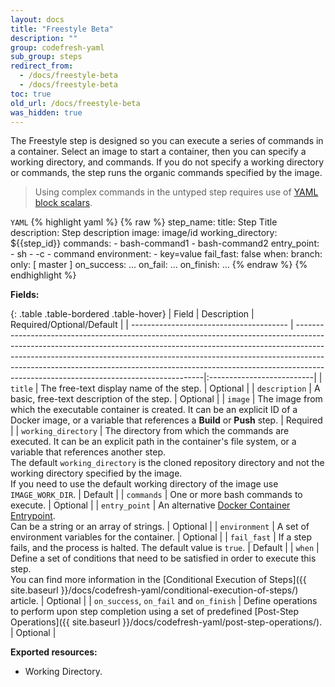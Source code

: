 ```yaml
---
layout: docs
title: "Freestyle Beta"
description: ""
group: codefresh-yaml
sub_group: steps
redirect_from:
  - /docs/freestyle-beta
  - /docs/freestyle-beta
toc: true
old_url: /docs/freestyle-beta
was_hidden: true
---
```

The Freestyle step is designed so you can execute a series of commands in a container.
Select an image to start a container, then you can specify a working directory, and commands.
If you do not specify a working directory or commands, the step runs the organic commands specified by the image.

> Using complex commands in the untyped step requires use of [YAML block scalars](http://stackoverflow.com/questions/3790454/in-yaml-how-do-i-break-a-string-over-multiple-lines).

  `YAML`
{% highlight yaml %}
{% raw %}
step_name:
  title: Step Title
  description: Step description
  image: image/id
  working_directory: ${{step_id}}
  commands:
    - bash-command1
    - bash-command2
  entry_point:
    - sh
    - -c
    - command
  environment:
    - key=value
  fail_fast: false
  when:
    branch:
      only: [ master ]
  on_success:
    ...
  on_fail:
    ...
  on_finish:
    ...
{% endraw %}
{% endhighlight %}

**Fields:**

{: .table .table-bordered .table-hover}
| Field                                   | Description                                                                                                                                                                                                                                                                                                                                                                    | Required/Optional/Default |
| --------------------------------------- | -------------------------------------------------------------------------------------------------------------------------------------------------------------------------------------------------------------------------------------------------------------------------------------------------------------------------------------------------------------------------------|:--------------------------|
| `title`                                 | The free-text display name of the step.                                                                                                                                                                                                                                                                                                                                        | Optional                  |
| `description`                           | A basic, free-text description of the step.                                                                                                                                                                                                                                                                                                                                    | Optional                  |
| `image`                                 | The image from which the executable container is created. It can be an explicit ID of a Docker image, or a variable that references a **Build** or **Push** step.                                                                                                                                                                                                              | Required                  |
| `working_directory`                     | The directory from which the commands are executed.  It can be an explicit path in the container's file system, or a variable that references another step.<br>The default `working_directory` is the cloned repository directory and not the working directory specified by the image.<br>If you need to use the default working directory of the image use `IMAGE_WORK_DIR`. | Default                   |
| `commands`                              | One or more bash commands to execute.                                                                                                                                                                                                                                                                                                                                          | Optional                  |
| `entry_point`                           | An alternative [Docker Container Entrypoint](https://docs.docker.com/engine/reference/builder/#/entrypoint). <br>Can be a string or an array of strings.                                                                                                                                                                                                                       | Optional                  |
| `environment`                           | A set of environment variables for the container.                                                                                                                                                                                                                                                                                                                              | Optional                  |
| `fail_fast`                             | If a step fails, and the process is halted. The default value is `true`.                                                                                                                                                                                                                                                                                                       | Default                   |
| `when`                                  | Define a set of conditions that need to be satisfied in order to execute this step.<br>You can find more information in the [Conditional Execution of Steps]({{ site.baseurl }}/docs/codefresh-yaml/conditional-execution-of-steps/) article.                                                                                                          | Optional                  |
| `on_success`, `on_fail` and `on_finish` | Define operations to perform upon step completion using a set of predefined [Post-Step Operations]({{ site.baseurl }}/docs/codefresh-yaml/post-step-operations/).                                                                                                                                                                                      | Optional                  |

**Exported resources:**
- Working Directory.
